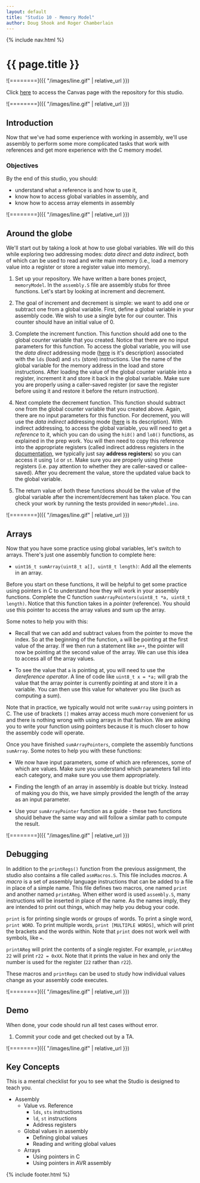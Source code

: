 ```yaml
---
layout: default
title: "Studio 10 - Memory Model"
author: Doug Shook and Roger Chamberlain
---
```

{% include nav.html %}

# {{ page.title }}

![========]({{ "/images/line.gif" | relative_url }})

Click [here](https://wustl.instructure.com/courses/68860/assignments/289489) to access the Canvas page with the repository for this studio.

![========]({{ "/images/line.gif" | relative_url }})

## Introduction

Now that we've had some experience with working in assembly, we'll use assembly to perform some more complicated tasks that work with references and get more experience with the C memory model.

### Objectives

By the end of this studio, you should:

- understand what a reference is and how to use it,
- know how to access global variables in assembly, and
- know how to access array elements in assembly

![========]({{ "/images/line.gif" | relative_url }})

## Around the globe

We'll start out by taking a look at how to use global variables.  We will do this while exploring two addressing modes: _data direct_ and _data indirect_, both of which can be used to read and write main memory (i.e., load a memory value into a register or store a register value into memory).

1. Set up your repository. We have written a bare bones project, `memoryModel`. In the `assembly.S` file are assembly stubs for three functions. Let's start by looking at increment and decrement.

2. The goal of increment and decrement is simple: we want to add one or subtract one from a global variable. First, define a global variable in your assembly code. We wish to use a single byte for our counter. This counter should have an initial value of 0.

3. Complete the increment function. This function should add one to the global counter variable that you created. Notice that there are no input parameters for this function. To access the global variable, you will use the _data direct_ addressing mode ([here](https://onlinedocs.microchip.com/pr/GUID-0B644D8F-67E7-49E6-82C9-1B2B9ABE6A0D-en-US-1/index.html?GUID-127A13AF-B2A2-44D4-939D-0F08800DD009) is it's description) associated with the `lds` (load) and `sts` (store) instructions.  Use the name of the global variable for the memory address in the load and store instructions.  After loading the value of the global counter variable into a register, increment it and store it back in the global variable. Make sure you are properly using a caller-saved register (or save the register before using it and restore it before the return instruction).

4. Next complete the decrement function. This function should subtract one from the global counter variable that you created above. Again, there are no input parameters for this function. For decrement, you will use the _data indirect_ addressing mode ([here](https://onlinedocs.microchip.com/pr/GUID-0B644D8F-67E7-49E6-82C9-1B2B9ABE6A0D-en-US-1/index.html?GUID-FCF78F7F-C5D8-4C3A-A7F1-5260C6A9D81C) is its description). With indirect addressing, to access the global variable, you will need to get a _reference_ to it, which you can do using the `hi8()` and `lo8()` functions, as explained in the prep work. You will then need to copy this reference into the appropriate registers (called indirect address registers in the [documentation](https://onlinedocs.microchip.com/pr/GUID-0B644D8F-67E7-49E6-82C9-1B2B9ABE6A0D-en-US-1/index.html?GUID-9477D04A-94D0-4073-A2C6-80B54C896C17), we typically just say **address registers**) so you can access it using `ld` or `st`. Make sure you are properly using these registers (i.e. pay attention to whether they are caller-saved or callee-saved).  After you decrement the value, store the updated value back to the global variable.

5. The return value of both these functions should be the value of the global variable after the increment/decrement has taken place. You can check your work by running the tests provided in `memoryModel.ino`.

![========]({{ "/images/line.gif" | relative_url }})

## Arrays

Now that you have some practice using global variables, let's switch to arrays. There's just one assembly function to complete here: 

- `uint16_t sumArray(uint8_t a[], uint8_t length)`: Add all the elements in an array.

Before you start on these functions, it will be helpful to get some practice using pointers in C to understand how they will work in your assembly functions. Complete the C function `sumArrayPointers(uint8_t *a, uint8_t length)`. Notice that this function takes in a _pointer_ (reference). You should use this pointer to access the array values and sum up the array.

Some notes to help you with this:

* Recall that we can add and subtract values from the pointer to move the index. So at the beginning of the function, `a` will be pointing at the first value of the array. If we then run a statement like `a++`, the pointer will now be pointing at the second value of the array. We can use this idea to access all of the array values.

* To see the value that `a` is pointing at, you will need to use the _dereference operator_. A line of code like `uint8_t x = *a;` will grab the value that the array pointer is currently pointing at and store it in a variable. You can then use this value for whatever you like (such as computing a sum).

Note that in practice, we typically would not write `sumArray` using pointers in C. The use of brackets `[]` makes array access much more convenient for us and there is nothing wrong with using arrays in that fashion. We are asking you to write your function using pointers because it is much closer to how the assembly code will operate.

Once you have finished `sumArrayPointers`, complete the assembly functions `sumArray`. Some notes to help you with these functions:

* We now have input parameters, some of which are references, some of which are values. Make sure you understand which parameters fall into each category, and make sure you use them appropriately.

* Finding the length of an array in assembly is doable but tricky. Instead of making you do this, we have simply provided the length of the array as an input parameter.

* Use your `sumArrayPointer` function as a guide - these two functions should behave the same way and will follow a similar path to compute the result.

![========]({{ "/images/line.gif" | relative_url }})

## Debugging

In addition to the `printRegs()` function from the previous assignment, 
the studio also contains a file called `asmMacros.S`.  This file includes
*macros*.  A *macro* is a set of assembly language instructions that can be
added to a file in place of a simple name.  This file defines two
macros, one named `print` and another named `printAReg`.  When either word
is used `assembly.S`, many instructions will be inserted in place of the
name.  As the names imply, they are intended to print out things, which may
help you debug your code. 

`print` is for printing single words or groups of words. To print a single
word, `print WORD`.  To print multiple words, `print [MULTIPLE WORDS]`,
which will print the brackets and the words within.  Note that `print` does
not work well with symbols, like `=`.

`printAReg` will print the contents of a single register. For example,
`printAReg 22` will print `r22 = 0xXX`.  Note that it prints the value in
hex and only the number is used for the register (`22` rather than `r22`).

These macros and `printRegs` can be used to study how individual values
change as your assembly code executes.

![========]({{ "/images/line.gif" | relative_url }})

## Demo

When done, your code should run all test cases without error.

1. Commit your code and get checked out by a TA.

![========]({{ "/images/line.gif" | relative_url }})

## Key Concepts

This is a mental checklist for you to see what the Studio is designed to teach you. 

- Assembly 
	- Value vs. Reference
		- `lds`, `sts` instructions
		- `ld`, `st` instructions
		- Address registers
	- Global values in assembly
		- Defining global values
		- Reading and writing global values
	- Arrays
		- Using pointers in C
		- Using pointers in AVR assembly
	

{% include footer.html %}
